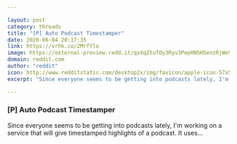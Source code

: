 ```yaml
---

layout: post
category: threads
title: "[P] Auto Podcast Timestamper"
date: 2020-06-04 20:17:35
link: https://vrhk.co/2MrfYlo
image: https://external-preview.redd.it/qxXqZtuTOy3Ryv3PepHNSHSenzRjWe9DIJ7eSQSGy0s.jpg?width=400&height=209.42408377&auto=webp&crop=400:209.42408377,smart&s=571687c61f0fad2bad7e1aadda31d89c4f551a6a
domain: reddit.com
author: "reddit"
icon: http://www.redditstatic.com/desktop2x/img/favicon/apple-icon-57x57.png
excerpt: "Since everyone seems to be getting into podcasts lately, I'm working on a service that will give timestamped highlights of a podcast. It uses..."

---
```


### [P] Auto Podcast Timestamper

Since everyone seems to be getting into podcasts lately, I'm working on a service that will give timestamped highlights of a podcast. It uses...